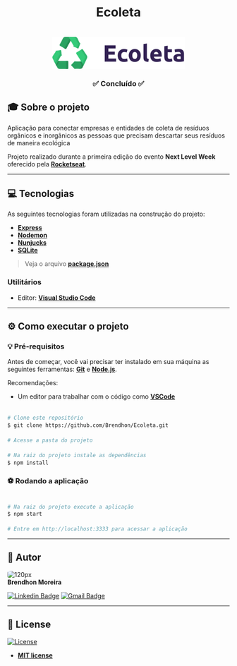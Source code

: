 <h1 align="center">Ecoleta</h1>
<h1 align="center">
    <img align="center" src="public\assets\icons\logo.svg" width="300px;" alt="logo"/>
</h1>
<h3 align="center">✅ Concluído ✅</h3>

## 🎓 Sobre o projeto

Aplicação para conectar empresas e entidades de coleta de resíduos orgânicos e inorgânicos as pessoas que precisam descartar seus resíduos de maneira ecológica 

Projeto realizado durante a primeira edição do evento **Next Level Week** oferecido pela  **[Rocketseat](https://rocketseat.com.br/)**.

---

## 💻 Tecnologias

As seguintes tecnologias foram utilizadas na construção do projeto:

- **[Express](https://expressjs.com/pt-br/)**
- **[Nodemon](https://nodemon.io/)**
- **[Nunjucks](https://mozilla.github.io/nunjucks/)**
- **[SQLite](https://www.sqlite.org/index.html)**

> Veja o arquivo **[package.json](https://github.com/Brendhon/Ecoleta/blob/master/package.json)**

### Utilitários
- Editor:  **[Visual Studio Code](https://code.visualstudio.com/)**

---
## ⚙️ Como executar o projeto

### 💡 Pré-requisitos

Antes de começar, você vai precisar ter instalado em sua máquina as seguintes ferramentas:
**[Git](https://git-scm.com)** e **[Node.js](https://nodejs.org/en/)**.<br> 

Recomendações:
* Um editor para trabalhar com o código como **[VSCode](https://code.visualstudio.com/)**
```bash

# Clone este repositório
$ git clone https://github.com/Brendhon/Ecoleta.git

# Acesse a pasta do projeto

# Na raiz do projeto instale as dependências
$ npm install

```
### ⚽ Rodando a aplicação

```bash

# Na raiz do projeto execute a aplicação
$ npm start

# Entre em http://localhost:3333 para acessar a aplicação

```
---

## 👥 Autor
<img style="border-radius: 20%;" src="https://avatars1.githubusercontent.com/u/52840078?s=400&u=67bc81db89b5abf12cf592e0c610426afd3a02f4&v=4" width="120px;" alt="120px"/><br>
**Brendhon Moreira**

[![Linkedin Badge](https://img.shields.io/badge/-Brendhon-blue?style=flat-square&logo=Linkedin&logoColor=white&link=https://www.linkedin.com/in/brendhon-moreira)](https://www.linkedin.com/in/brendhon-moreira)
[![Gmail Badge](https://img.shields.io/badge/-brendhon.e.c.m@gmail.com-c14438?style=flat-square&logo=Gmail&logoColor=white&link=mailto:brendhon.e.c.m@gmail.com)](mailto:brendhon.e.c.m@gmail.com)

---
## 📝 License
[![License](https://img.shields.io/apm/l/vim-mode?color=blue)](http://badges.mit-license.org)

- **[MIT license](https://choosealicense.com/licenses/mit/)**
